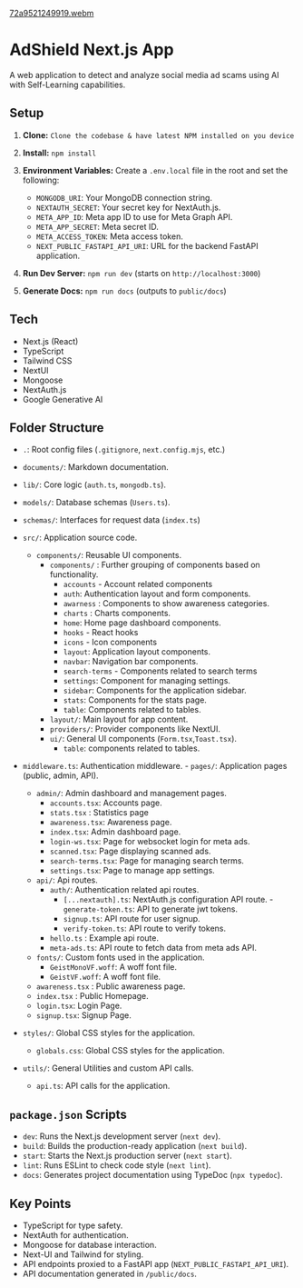 
[72a9521249919.webm](https://github.com/user-attachments/assets/ec7cd03a-69d9-42c6-b2f2-3b585a83bdee)


# AdShield Next.js App

A web application to detect and analyze social media ad scams using AI with Self-Learning capabilities.

## Setup

1.  **Clone:** `Clone the codebase & have latest NPM installed on you device`
2.  **Install:** `npm install`
3.  **Environment Variables:** Create a `.env.local` file in the root and set the following:
    -   `MONGODB_URI`: Your MongoDB connection string.
    -   `NEXTAUTH_SECRET`: Your secret key for NextAuth.js.
    -   `META_APP_ID`: Meta app ID to use for Meta Graph API.
    -   `META_APP_SECRET`: Meta secret ID.
    -   `META_ACCESS_TOKEN`: Meta access token.
    -  `NEXT_PUBLIC_FASTAPI_API_URI`: URL for the backend FastAPI application.

4.  **Run Dev Server:** `npm run dev` (starts on `http://localhost:3000`)
5.  **Generate Docs:** `npm run docs` (outputs to `public/docs`)

## Tech

-   Next.js (React)
-   TypeScript
-   Tailwind CSS
-   NextUI
-   Mongoose
-   NextAuth.js
-   Google Generative AI

## Folder Structure

-   `.`: Root config files (`.gitignore`, `next.config.mjs`, etc.)
-   `documents/`: Markdown documentation.
-   `lib/`: Core logic (`auth.ts`, `mongodb.ts`).
-  `models/`: Database schemas (`Users.ts`).
 -  `schemas/`:  Interfaces for request data (`index.ts`)
-   `src/`: Application source code.
    -   `components/`: Reusable UI components.
        -  `components/` : Further grouping of components based on functionality.
            - `accounts` - Account related components
            - `auth`: Authentication layout and form components.
             - `awarness` : Components to show awareness categories.
             - `charts` : Charts components.
              - `home`: Home page dashboard components.
            - `hooks` - React hooks
             - `icons` - Icon components
              - `layout`: Application layout components.
              - `navbar`: Navigation bar components.
              - `search-terms` - Components related to search terms
              - `settings`: Component for managing settings.
              - `sidebar`: Components for the application sidebar.
              - `stats`: Components for the stats page.
              - `table`: Components related to tables.
        -   `layout/`: Main layout for app content.
        -   `providers/`: Provider components like NextUI.
        - `ui/`: General UI components (`Form.tsx`,`Toast.tsx`).
             - `table`: components related to tables.
   -  `middleware.ts`: Authentication middleware.
    - `pages/`: Application pages (public, admin, API).
        - `admin/`: Admin dashboard and management pages.
            -   `accounts.tsx`: Accounts page.
            -    `stats.tsx` : Statistics page
            -   `awareness.tsx`: Awareness page.
            -   `index.tsx`: Admin dashboard page.
            -   `login-ws.tsx`:  Page for websocket login for meta ads.
            -   `scanned.tsx`: Page displaying scanned ads.
            -   `search-terms.tsx`: Page for managing search terms.
             -  `settings.tsx`: Page to manage app settings.
        - `api/`: Api routes.
            -   `auth/`: Authentication related api routes.
                -   `[...nextauth].ts`: NextAuth.js configuration API route.
                -`generate-token.ts`: API to generate jwt tokens.
                -   `signup.ts`: API route for user signup.
                -   `verify-token.ts`: API route to verify tokens.
            -  `hello.ts` : Example api route.
             - `meta-ads.ts`: API route to fetch data from meta ads API.
         - `fonts/`: Custom fonts used in the application.
            - `GeistMonoVF.woff`: A woff font file.
            - `GeistVF.woff`: A woff font file.
        - `awareness.tsx` : Public awareness page.
        - `index.tsx` : Public Homepage.
        - `login.tsx`: Login Page.
        - `signup.tsx`: Signup Page.
-   `styles/`: Global CSS styles for the application.
    - `globals.css`: Global CSS styles for the application.

-   `utils/`: General Utilities and custom API calls.
    - `api.ts`: API calls for the application.

## `package.json` Scripts

-   `dev`: Runs the Next.js development server (`next dev`).
-   `build`: Builds the production-ready application (`next build`).
-   `start`: Starts the Next.js production server (`next start`).
-   `lint`: Runs ESLint to check code style (`next lint`).
-   `docs`: Generates project documentation using TypeDoc (`npx typedoc`).

## Key Points

-   TypeScript for type safety.
-   NextAuth for authentication.
-   Mongoose for database interaction.
-   Next-UI and Tailwind for styling.
-   API endpoints proxied to a FastAPI app (`NEXT_PUBLIC_FASTAPI_API_URI`).
-   API documentation generated in `/public/docs`.
